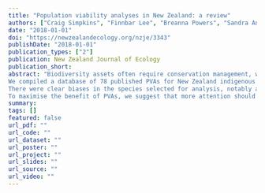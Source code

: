 ```yaml
---
title: "Population viability analyses in New Zealand: a review"
authors: ["Craig Simpkins", "Finnbar Lee", "Breanna Powers", "Sandra Anderson", "Quinn Asena", "James Brock", "George Perry"]
date: "2018-01-01"
doi: "https://newzealandecology.org/nzje/3343"
publishDate: "2018-01-01"
publication_types: ["2"]
publication: New Zealand Journal of Ecology
publication_short:
abstract: "Biodiversity assets often require conservation management, which, in turn, necessitates decisions about which ecosystem, community or species should be prioritised to receive resources. Population viability analysis (PVA) uses a suite of quantitative methods to estimate the likelihood of population decline and extinction for a given species, and can be used to assess a population’s status, providing useful information to decision-makers. In New Zealand, a range of taxa have been analysed using the PVA approach, but the scope of its implementation has not previously been reviewed.
We compiled a database of 78 published PVAs for New Zealand indigenous fauna and flora, along with details of the species considered, the data used to parametrise the model, and the technical details of their implementation. We assessed the taxa and threat status of the species for which PVA were conducted relative to the distribution of taxa across threat classes in the New Zealand Threat Classification System database.
There were clear biases in the species selected for analysis, notably an over-representation of birds and threatened species in general, and an under-representation of invertebrates and plants. Model parameterisation and implementation were often not reported in a transparent or standardised way, which hinders model communication and reconstruction.
To maximise the benefit of PVAs, we suggest that more attention should be given to the ecosystem-level importance of species, and to species whose threat status is changing rapidly or are not yet threatened. More clearly describing the parameterisation, underlying assumptions and implementation of PVAs will help to better contextualise their results and support reproducible ecological science and decision-making."
summary:
tags: []
featured: false
url_pdf: ""
url_code: ""
url_dataset: ""
url_poster: ""
url_project: ""
url_slides: ""
url_source: ""
url_video: ""
---
```

